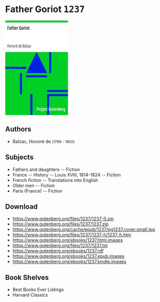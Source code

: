 # Father Goriot <kbd>1237</kbd>

![](./cover.medium.jpg "")

## Authors


 - Balzac, Honoré de <small>(1799 - 1850)</small>

## Subjects


 - Fathers and daughters -- Fiction
 - France -- History -- Louis XVIII, 1814-1824 -- Fiction
 - French fiction -- Translations into English
 - Older men -- Fiction
 - Paris (France) -- Fiction

## Download


 - https://www.gutenberg.org/files/1237/1237-0.zip
 - https://www.gutenberg.org/files/1237/1237.zip
 - https://www.gutenberg.org/cache/epub/1237/pg1237.cover.small.jpg
 - https://www.gutenberg.org/files/1237/1237-h/1237-h.htm
 - https://www.gutenberg.org/ebooks/1237.html.images
 - https://www.gutenberg.org/files/1237/1237.txt
 - https://www.gutenberg.org/ebooks/1237.rdf
 - https://www.gutenberg.org/ebooks/1237.epub.images
 - https://www.gutenberg.org/ebooks/1237.kindle.images

## Book Shelves


 - Best Books Ever Listings
 - Harvard Classics
